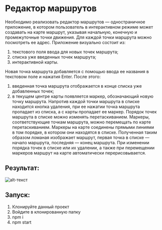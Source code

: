 # Редактор маршрутов
Необходимо реализовать редактор маршрутов — одностраничное приложение, в
котором пользователь в интерактивном режиме может создавать на карте
маршрут, указывая начальную, конечную и промежуточные точки движения. Для
каждой точки маршрута можно посмотреть ее адрес.
Приложение визуально состоит из:
1. текстового поля ввода для новых точек маршрута;
2. списка уже введенных точек маршрута;
3. интерактивной карты. 

Новая точка маршрута добавляется с помощью ввода ее названия в текстовом
поле и нажатия Enter. После этого:
1. введенная точка маршрута отображается в конце списка уже добавленных
точек;
2. в текущем центре карты появляется маркер, обозначающий новую точку
маршрута.
Напротив каждой точки маршрута в списке находится кнопка удаления, при ее
нажатии точка маршрута пропадает из списка, а с карты пропадает ее маркер.
Порядок точек маршрута в списке можно изменять перетаскиванием.
Маркеры, соответствующие точкам маршрута, можно перемещать по карте
перетаскиванием.
Маркеры на карте соединены прямыми линиями в том порядке, в котором они
находятся в списке. Полученная таким образом ломаная изображает маршрут,
первая точка в списке — начало маршрута, последняя — конец маршрута.
При изменении порядка точек в списке или их удалении, а также при перемещении
маркеров маршрут на карте автоматически перерисовывается.

## Результат: 
![alt-текст](https://pp.userapi.com/c845018/v845018377/112996/dV7hS43_akw.jpg "Пример 1")

## Запуск:
1. Клонируйте данный проект
2. Войдите в клонированную папку
3. npm i
4. npm start
